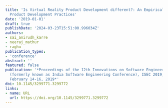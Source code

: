 ```yaml
---
title: 'Is Virtual Reality Product Development different?: An Empirical Study on VR
  Product Development Practices'
date: '2019-01-01'
draft: true
publishDate: '2024-03-23T15:51:00.996034Z'
authors:
- sai_anirudh_karre
- neeraj_mathur
- raghu
publication_types:
- 'conference'
abstract: ''
featured: false
publication: '*Proceedings of the 12th Innovations on Software Engineering Conference
  (formerly known as India Software Engineering Conference), ISEC 2019, Pune, India,
  February 14-16, 2019*'
doi: 10.1145/3299771.3299772
links:
- name: URL
  url: https://doi.org/10.1145/3299771.3299772
---
```


